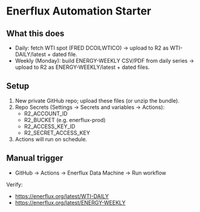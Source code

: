 # Enerflux Automation Starter

## What this does
- Daily: fetch WTI spot (FRED DCOILWTICO) -> upload to R2 as WTI-DAILY/latest + dated file.
- Weekly (Monday): build ENERGY-WEEKLY CSV/PDF from daily series -> upload to R2 as ENERGY-WEEKLY/latest + dated files.

## Setup
1. New private GitHub repo; upload these files (or unzip the bundle).
2. Repo Secrets (Settings -> Secrets and variables -> Actions):
   - R2_ACCOUNT_ID
   - R2_BUCKET (e.g. enerflux-prod)
   - R2_ACCESS_KEY_ID
   - R2_SECRET_ACCESS_KEY
3. Actions will run on schedule.

## Manual trigger
- GitHub -> Actions -> Enerflux Data Machine -> Run workflow

Verify:
- https://enerflux.org/latest/WTI-DAILY
- https://enerflux.org/latest/ENERGY-WEEKLY
